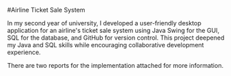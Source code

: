 #Airline Ticket Sale System

In my second year of university, I developed a user-friendly desktop application 
for an airline's ticket sale system using Java Swing for the GUI, SQL for the database, and GitHub for version 
control. This project deepened my Java and SQL skills while encouraging collaborative development 
experience. 

There are two reports for the implementation attached for more information.
